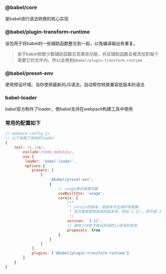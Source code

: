 ### @babel/core

是babel进行语法转换的核心实现

### @babel/plugin-transform-runtime

该包用于将babel的一些辅助函数整合到一起，以免编译输出有重复。

> 由于babel依赖少数辅助函数实现某些功能，并且辅助函数会被添加到每个需要它的文件内。所以会用到`@babel/plugin-transform-runtime`

### @babel/preset-env

使用预设环境。当你使用最新的JS语法，自动帮你转换兼容低版本的语法

### babel-loader

babel官方制作了loader，使babel支持在webpack构建工具中使用

### 常用的配置如下

```js
// webpack.config.js
// 以下省略了其他的loader
{
    test: /\.js$/,
        exclude:/node_modules/,
        use:{
         loader: 'babel-loader', 
         options:{
            presets: [
                [
                    '@babel/preset-env',
                    {
                        // usage表示按需加载
                        useBuiltIns: 'usage',
                        corejs: {
                            /**
                             * corejs的版本。低版本不在维护和更新。
                             * 官方推荐使用具体的版本号。例如`3.11`，而不是`3`
                             */
                            version: '3.11',
                            // 提供了对处于提议阶段的js语法的支持
                            proposals: true
                        }
                    }
                ]
            ],
            plugins: ['@babel/plugin-transform-runtime']
        }
    }
}
```



